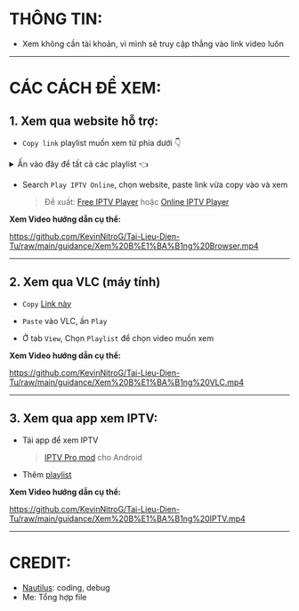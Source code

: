 # THÔNG TIN:

- Xem không cần tài khoản, vì mình sẽ truy cập thẳng vào link video luôn

---

# CÁC CÁCH ĐỂ XEM:

## 1. Xem qua website hỗ trợ:

- `Copy link` playlist muốn xem từ phía dưới 👇

<Details>
<summary>
Ấn vào đây để tất cả các playlist 👈
</summary>

- [Video Sửa Chữa Bo Điều Hòa Casper Inverter Gas 32 - 12000BTU - SX2020](https://github.com/KevinNitroG/Tai-Lieu-Dien-Tu/raw/main/m3u/Video%20S%E1%BB%ADa%20Ch%E1%BB%AFa%20Bo%20%C4%90i%E1%BB%81u%20H%C3%B2a%20Casper%20Inverter%20Gas%2032%20-%2012000BTU%20-%20SX2020.m3u)

- [Video Sửa Chữa Bo Điều Hòa LG Inverter Gas 32 - 9000BTU](https://github.com/KevinNitroG/Tai-Lieu-Dien-Tu/raw/main/m3u/Video%20S%E1%BB%ADa%20Ch%E1%BB%AFa%20Bo%20%C4%90i%E1%BB%81u%20H%C3%B2a%20LG%20Inverter%20Gas%2032%20-%209000BTU.m3u)

- [Video Sửa chữa bo điều hòa Sharp gas32 Inverter 9000BTU - SX2019](https://github.com/KevinNitroG/Tai-Lieu-Dien-Tu/raw/main/m3u/Video%20S%E1%BB%ADa%20ch%E1%BB%AFa%20bo%20%C4%91i%E1%BB%81u%20h%C3%B2a%20Sharp%20gas32%20Inverter%209000BTU%20-%20SX2019.m3u)

- [Video Sửa Chữa Bo Mạch Điều Hòa Inverter Chung](https://github.com/KevinNitroG/Tai-Lieu-Dien-Tu/raw/main/m3u/Video%20S%E1%BB%ADa%20Ch%E1%BB%AFa%20Bo%20M%E1%BA%A1ch%20%C4%90i%E1%BB%81u%20H%C3%B2a%20Inverter%20Chung.m3u)

- [Video Giáo trình Sửa các loại Nguồn xung](https://github.com/KevinNitroG/Tai-Lieu-Dien-Tu/raw/main/m3u/Video%20Gi%C3%A1o%20tr%C3%ACnh%20S%E1%BB%ADa%20c%C3%A1c%20lo%E1%BA%A1i%20Ngu%E1%BB%93n%20xung.m3u)

- [Video Sửa Chữa Bo Điều hòa Casper MONO -SX2020](https://github.com/KevinNitroG/Tai-Lieu-Dien-Tu/raw/main/m3u/Video%20S%E1%BB%ADa%20Ch%E1%BB%AFa%20Bo%20%C4%90i%E1%BB%81u%20h%C3%B2a%20Casper%20MONO%20-SX2020.m3u)

- [Video Sửa Đ. Hòa Daikin Nội địa -R22MES](https://github.com/KevinNitroG/Tai-Lieu-Dien-Tu/raw/main/m3u/Video%20S%E1%BB%ADa%20%C4%90.%20H%C3%B2a%20Daikin%20N%E1%BB%99i%20%C4%91%E1%BB%8Ba%20-R22MES.m3u)

- [Video Sửa chữa Bo mạch Điều hòa Daikin Mono SX2017](https://github.com/KevinNitroG/Tai-Lieu-Dien-Tu/raw/main/m3u/Video%20S%E1%BB%ADa%20ch%E1%BB%AFa%20Bo%20m%E1%BA%A1ch%20%C4%90i%E1%BB%81u%20h%C3%B2a%20Daikin%20Mono%20SX2017.m3u)

- [Video Sửa chữa Bo mạch Điều hòa Panasonic Mono SX2017](https://github.com/KevinNitroG/Tai-Lieu-Dien-Tu/raw/main/m3u/Video%20S%E1%BB%ADa%20ch%E1%BB%AFa%20Bo%20m%E1%BA%A1ch%20%C4%90i%E1%BB%81u%20h%C3%B2a%20Panasonic%20Mono%20SX2017.m3u)

- [Điện tử CB phần 2 - Mạch cơ bản trên Thiết bị Điện tử Điện lạnh](https://github.com/KevinNitroG/Tai-Lieu-Dien-Tu/raw/main/m3u/%C4%90i%E1%BB%87n%20t%E1%BB%AD%20CB%20ph%E1%BA%A7n%202%20-%20M%E1%BA%A1ch%20c%C6%A1%20b%E1%BA%A3n%20tr%C3%AAn%20Thi%E1%BA%BFt%20b%E1%BB%8B%20%C4%90i%E1%BB%87n%20t%E1%BB%AD%20%C4%90i%E1%BB%87n%20l%E1%BA%A1nh.m3u)

- [Video Sửa chữa Máy in Laser Canon2900](https://github.com/KevinNitroG/Tai-Lieu-Dien-Tu/raw/main/m3u/Video%20S%E1%BB%ADa%20ch%E1%BB%AFa%20M%C3%A1y%20in%20Laser%20Canon2900.m3u)

- [Sửa bo Điều Hòa Fujitsu nội địa 100V - 9000BTU gas 410 sx 2013](https://github.com/KevinNitroG/Tai-Lieu-Dien-Tu/raw/main/m3u/S%E1%BB%ADa%20bo%20%C4%90i%E1%BB%81u%20H%C3%B2a%20Fujitsu%20n%E1%BB%99i%20%C4%91%E1%BB%8Ba%20100V%20-%209000BTU%20gas%20410%20sx%202013.m3u)

- [Video Sửa Chữa Bo Điều Hòa Mitsubishi 9000BTU gas 410- 100v](https://github.com/KevinNitroG/Tai-Lieu-Dien-Tu/raw/main/m3u/Video%20S%E1%BB%ADa%20Ch%E1%BB%AFa%20Bo%20%C4%90i%E1%BB%81u%20H%C3%B2a%20Mitsubishi%209000BTU%20gas%20410-%20100v.m3u)

- [Video Sửa chữa Bo mạch Điều hòa Mono (chung)](https://github.com/KevinNitroG/Tai-Lieu-Dien-Tu/raw/main/m3u/Video%20S%E1%BB%ADa%20ch%E1%BB%AFa%20Bo%20m%E1%BA%A1ch%20%C4%90i%E1%BB%81u%20h%C3%B2a%20Mono%20(chung).m3u)

- [Video Sửa Bo Điều hòa Toshiba Inverter 12000 Gas32 -SX2019](https://github.com/KevinNitroG/Tai-Lieu-Dien-Tu/raw/main/m3u/Video%20S%E1%BB%ADa%20Bo%20%C4%90i%E1%BB%81u%20h%C3%B2a%20Toshiba%20Inverter%2012000%20Gas32%20-SX2019.m3u)

- [Video Sửa chữa Bo tủ lạnh Panasonic Mono](https://github.com/KevinNitroG/Tai-Lieu-Dien-Tu/raw/main/m3u/Video%20S%E1%BB%ADa%20ch%E1%BB%AFa%20Bo%20t%E1%BB%A7%20l%E1%BA%A1nh%20Panasonic%20Mono.m3u)

- [Video Sửa Chữa Bo Tủ Lạnh Side By Side Sam Sung 500l](https://github.com/KevinNitroG/Tai-Lieu-Dien-Tu/raw/main/m3u/Video%20S%E1%BB%ADa%20Ch%E1%BB%AFa%20Bo%20T%E1%BB%A7%20L%E1%BA%A1nh%20Side%20By%20Side%20Sam%20Sung%20500l.m3u)

- [Video Sửa Bo Điều hòa Samsung Inverter Gas410 - SX2018](https://github.com/KevinNitroG/Tai-Lieu-Dien-Tu/raw/main/m3u/Video%20S%E1%BB%ADa%20Bo%20%C4%90i%E1%BB%81u%20h%C3%B2a%20Samsung%20Inverter%20Gas410%20-%20SX2018.m3u)

</Details>

- Search `Play IPTV Online`, chọn website, paste link vừa copy vào và xem

  > Đề xuất: [Free IPTV Player](https://freeiptvplayer.com/) hoặc [Online IPTV Player](https://onlineiptvplayer.com/)

**Xem Video hướng dẫn cụ thể:**

https://github.com/KevinNitroG/Tai-Lieu-Dien-Tu/raw/main/guidance/Xem%20B%E1%BA%B1ng%20Browser.mp4

---

## 2. Xem qua VLC __(máy tính)__

- `Copy` [Link này](https://github.com/KevinNitroG/Tai-Lieu-Dien-Tu/raw/main/T%C3%A0i%20li%E1%BB%87u%20%C4%91i%E1%BB%87n%20t%E1%BB%AD%20-C%C3%A1c%20kho%C3%A1.m3u)

- `Paste` vào VLC, ấn `Play`

- Ở tab `View`, Chọn `Playlist` để chọn video muốn xem

**Xem Video hướng dẫn cụ thể:**

https://github.com/KevinNitroG/Tai-Lieu-Dien-Tu/raw/main/guidance/Xem%20B%E1%BA%B1ng%20VLC.mp4

---

## 3. Xem qua app xem IPTV:

- Tải app để xem IPTV
  > [IPTV Pro mod](https://github.com/KevinNitroG/Public-Stuff/raw/main/Watch%20TV%20apps/IPTV_Pro_v6.1.11_b1103_armeabi-v7a_K.apk) cho Android

- Thêm [playlist](https://github.com/KevinNitroG/Tai-Lieu-Dien-Tu/raw/main/T%C3%A0i%20li%E1%BB%87u%20%C4%91i%E1%BB%87n%20t%E1%BB%AD%20-%20C%C3%A1c%20b%C3%A0i%20c%E1%BB%A7a%20c%C3%A1c%20kho%C3%A1.m3u)

**Xem Video hướng dẫn cụ thể:**

https://github.com/KevinNitroG/Tai-Lieu-Dien-Tu/raw/main/guidance/Xem%20B%E1%BA%B1ng%20IPTV.mp4

---

# CREDIT:

- [Nautilus](github.com/longtoZ/): coding, debug
- Me: Tổng hợp file
